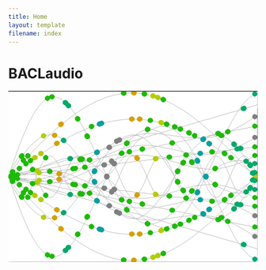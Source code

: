 ```yaml
---
title: Home
layout: template
filename: index
--- 
```

# BACLaudio

![The Best Years of Our Lives by the Baha Men](https://raw.githubusercontent.com/audreywl/baclaudio/master/Baha_Men.png "BACLaudio visualizing Baha Men")

